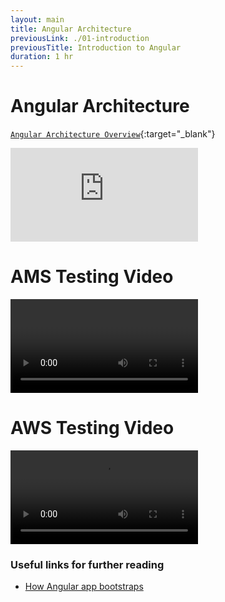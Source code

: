 ```yaml
---
layout: main
title: Angular Architecture
previousLink: ./01-introduction
previousTitle: Introduction to Angular
duration: 1 hr
---
```


# Angular Architecture

[`Angular Architecture Overview`](https://angular.io/guide/architecture){:target="\_blank"}

<div class="embed-responsive embed-responsive-16by9">
     <iframe
         src="https://www.youtube.com/embed/mDoHtD1hI3I"
         class="embed-responsive-item"
         frameborder="0"
         allow="autoplay; encrypted-media" allowfullscreen>
     </iframe>
 </div>

# AMS Testing Video

<video data-type="ams" data-src="https://niitams.streaming.mediaservices.windows.net/280dbf88-f5ac-4d15-92e8-3f94c33153ed/2019-10-25_09.40_Stackroute_-_Tr.ism/manifest(format=mpd-time-csf)" tabindex="0"></video>


# AWS Testing Video

 <video data-type="aws" controls>
   <source
      src="https://media-cdn.stackroute.io/sro/Day_01_Status_Update_Vikram_H_16th_May_19_4_30PM.m3u8"
      type="application/x-mpegURL">
 </video>



<!-- <video data-type="ams" controls>
   <source
      src="https://niitams.streaming.mediaservices.windows.net/280dbf88-f5ac-4d15-92e8-3f94c33153ed/2019-10-25_09.40_Stackroute_-_Tr.ism/manifest(format=mpd-time-csf)" type="application/dash+xml">
 </video> -->

 <!-- <video data-type="ams" data-src="https://niitams.streaming.mediaservices.windows.net/280dbf88-f5ac-4d15-92e8-3f94c33153ed/2019-10-25_09.40_Stackroute_-_Tr.ism/manifest(format=mpd-time-csf)" type="application/dash+xml" tabindex="0"></video> -->

### Useful links for further reading

- [How Angular app bootstraps](https://blog.angularindepth.com/angular-platforms-in-depth-part-1-what-are-angular-platforms-9919d45f3054)

